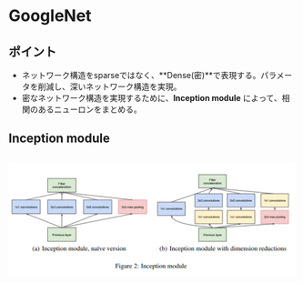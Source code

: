 # GoogleNet
## ポイント
- ネットワーク構造をsparseではなく、**Dense(密)**で表現する。パラメータを削減し、深いネットワーク構造を実現。
- 密なネットワーク構造を実現するために、**Inception module** によって、相関のあるニューロンをまとめる。
## Inception module
<img alt="Inception Module" src="./image/Inception_module_v2.png"></img>
- 
